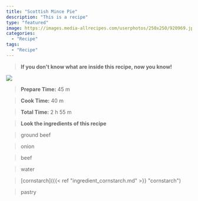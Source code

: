 ```yaml
---
title: "Scottish Mince Pie"
description: "This is a recipe"
type: "featured"
image: https://images.media-allrecipes.com/userphotos/250x250/920969.jpg
categories: 
  - "Recipe"
tags: 
  - "Recipe"
---
```



>**If you don't know what are inside this recipe, now you know!**

![](../images/Recipes-Banner.jpg)
> **Prepare Time:** 45 m


> **Cook Time:** 40 m


> **Total Time:** 2 h 55 m

> **Look the ingredients of this recipe**

> ground beef

> onion

> beef

> water

> [cornstarch]({{< ref "ingredient_cornstarch.md" >}} "cornstarch")

> pastry


